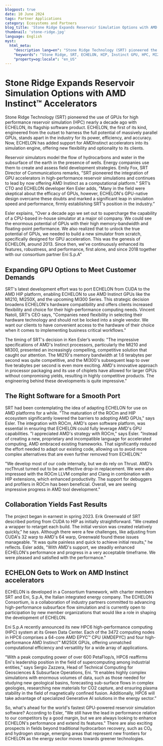 ```yaml
---
blogpost: true
date: 10 June 2024
tags: Partner Applications
category: Ecosystems and Partners
blog_title: 'Stone Ridge Expands Reservoir Simulation Options with AMD Instinct™ Accelerators'
thumbnail: 'stone-ridge.jpg'
language: English
myst:
  html_meta:
    "description lang=en": "Stone Ridge Technology (SRT) pioneered the use of GPUs for high performance reservoir simulation (HPC) nearly a decade ago with ECHELON, its flagship software product. ECHELON, the first of its kind, engineered from the outset to harness the full potential of massively parallel GPUs, stands apart in the industry for its power, efficiency, and accuracy. Now, ECHELON has added support for AMDInstinct accelerators into its simulation engine, offering new flexibility and optionality to its clients."
    "keywords": "Stone Ridge, SRT, ECHELON, HIP, Instinct GPU, HPC, MI210, MI250, MI300X, ROCm"
    "property=og:locale": "en_US"
---
```


# Stone Ridge Expands Reservoir Simulation Options with AMD Instinct™ Accelerators

Stone Ridge Technology (SRT) pioneered the use of GPUs for high performance reservoir simulation (HPC) nearly a decade ago with ECHELON, its flagship software product. ECHELON, the first of its kind, engineered from the outset to harness the full potential of massively parallel GPUs, stands apart in the industry for its power, efficiency, and accuracy. Now, ECHELON has added support for AMDInstinct accelerators into its simulation engine, offering new flexibility and optionality to its clients.

Reservoir simulators model the flow of hydrocarbons and water in the subsurface of the earth in the presence of wells. Energy companies use them to create and assess field development strategies. Emily Fox, SRT Director of Communications remarks, "SRT pioneered the integration of GPU accelerators in high-performance reservoir simulations and continues to lead by now offering AMD Instinct as a computational platform." SRT’s CTO and ECHELON developer Ken Esler adds, "Many in the field were skeptical about the efficacy of GPUs, however, ECHELON's GPU-native design overcame these doubts and marked a significant leap in simulation speed and performance, firmly establishing SRT's position in the industry.”

Esler explains, "Over a decade ago we set out to supercharge the capability of a CPU-based in-house simulator at a major oil company. We could see the enormous potential of GPUs with their high memory-bandwidth and floating-point performance. We also realized that to unlock the true potential of GPUs, we needed to build a new simulator from scratch, specifically designed for GPU acceleration. This was the genesis of ECHELON, around 2013. Since then, we've continuously enhanced its features, robustness, and performance, first alone, and since 2018 together with our consortium partner Eni S.p.A"

## Expanding GPU Options to Meet Customer Demands

SRT's latest development effort was to port ECHELON from CUDA to the AMD HIP platform, enabling ECHELON to use AMD Instinct GPUs like the MI210, MI250X, and the
upcoming MI300 Series. This strategic decision broadens ECHELON's hardware compatibility and offers clients increased flexibility and choice for their high-performance
computing needs. Vincent Natoli, SRT’s CEO says, "Companies need flexibility in selecting their hardware technology and should not be locked into a single vendor.
We want our clients to have convenient access to the hardware of their choice when it comes to implementing business critical workflows."

The timing of SRT's decision in Ken Esler’s words: "The impressive specifications of AMD's Instinct processors, particularly the MI210 and MI300, presented an increasingly compelling, competitive solution that caught our attention. The MI210's memory bandwidth at 1.6 terabytes per second was quite competitive, and the MI300's subsequent leap to over five terabytes per second is even more exciting. AMD's innovative approach in processor packaging and its use of chiplets have allowed for larger GPUs without compromising yields, resulting in highly competitive products. The engineering behind these developments is quite impressive."

## The Right Software for a Smooth Port

SRT had been contemplating the idea of adapting ECHELON for use on AMD platforms for a while. "The maturation of the ROCm and HIP ecosystem significantly lowered the barriers to adopting AMD GPUs," says Esler. The integration with ROCm, AMD's open software platform, was essential in ensuring that ECHELON could fully leverage AMD's GPU capabilities. "I appreciated AMD's strategy with ROCm," says Esler. "Instead of creating a new, proprietary and incompatible language for accelerated computing, AMD embraced existing frameworks. That significantly reduced the effort needed to adapt our existing code, allowing us to avoid more complex alternatives that are even further removed from ECHELON."

"We develop most of our code internally, but we do rely on Thrust. AMD’s rocThrust turned out to be an effective drop-in replacement. We were also impressed with the ROCm LLVM compiler and Clang in combination with HIP extensions, which enhanced productivity. The support for debuggers and profilers in ROCm has been beneficial. Overall, we are seeing impressive progress in AMD tool development."

## Collaboration Yields Fast Results

The project began in earnest in spring 2023. Erik Greenwald of SRT described porting from CUDA to HIP as initially straightforward. "We created a wrapper to retarget each build. The initial version was created relatively quickly," he says. Although there were a few challenges, like adjusting from CUDA's 32 warp to AMD's 64 warp, Greenwald found these issues manageable. "It was quite painless and quick to achieve initial results," he reflects. Esler adds, "With AMD's support, we steadily enhanced ECHELON's performance and progress in a very acceptable timeframe. We were pleased and satisfied with the performance."

## ECHELON Gets to Work on AMD Instinct accelerators

ECHELON is developed in a Consortium framework, with charter members SRT and Eni, S.p.A, the Italian integrated energy company. The ECHELON Consortium, is a collaboration of industry partners committed to advancing high-performance subsurface flow simulation and is currently open to participation by new member organizations that would like a role in shaping the development of ECHELON.

Eni S.p.A recently announced its new HPC6 high-performance computing (HPC) system at its Green Data Center. Each of the 3472 computing nodes in HPC6 comprises a 64-core AMD EPYC™ CPU (AMDEPYC) and four high-performance AMD Instinct™ MI250X GPUs, offering unmatched computational efficiency and versatility for a wide array of applications.

“With a peak computing power of over 600 PetaFlop/s, HPC6 reaffirms Eni's leadership position in the field of supercomputing among industrial entities,” says Sergio Zazzera, Head of Technical Computing for Geosciences & Subsurface Operations, Eni. “It enables highly complex simulations with enormous volumes of data, such as those needed for studying new geological basins, forecasting sub-surface flows in complex geologies, researching new materials for CO2 capture, and ensuring plasma stability in the field of magnetically confined fusion. Additionally, HPC6 will take advantage of specialized Generative AI solutions in the energy sector.”

So, what's ahead for the world's fastest GPU-powered reservoir simulation software? According to Esler, "We still have the lead in performance relative to our competitors by a good margin, but we are always looking to enhance ECHELON's performance and extend its features." There are also exciting prospects in fields beyond traditional hydrocarbon recovery, such as CO₂ and hydrogen storage, emerging areas that represent new frontiers for ECHELON as the energy sector moves towards greener technologies.
